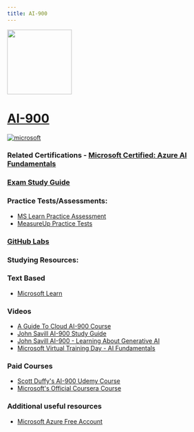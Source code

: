 ```yaml
---
title: AI-900
---
```


<img src="/ai-900.png" width="150" height="150">

# [AI-900](https://learn.microsoft.com/en-us/certifications/exams/ai-900?WT.mc_id=291324)


<a href='https://learn.microsoft.com/en-us/certifications/browse/?type=fundamentals' target="_blank"><img alt='microsoft' src='https://img.shields.io/badge/fundamentals-100000?style=for-the-badge&logo=microsoft&logoColor=white&labelColor=0078D4&color=212221'/></a> 


### Related Certifications - [Microsoft Certified: Azure AI Fundamentals](https://learn.microsoft.com/en-us/certifications/azure-ai-fundamentals?WT.mc_id=291324)

### [Exam Study Guide](https://learn.microsoft.com/credentials/certifications/resources/study-guides/ai-900?WT.mc_id=291324)

### Practice Tests/Assessments:
- [MS Learn Practice Assessment](https://learn.microsoft.com/certifications/exams/ai-900/practice/assessment?assessment-type=practice&assessmentId=26&WT.mc_id=291324)
- [MeasureUp Practice Tests](https://www.measureup.com/microsoft-practice-test-ai-900-microsoft-azure-ai-fundamentals.html#u44)

### [GitHub Labs](https://aka.ms/ai900labs)

### Studying Resources:

### Text Based 
- [Microsoft Learn](https://learn.microsoft.com/en-us/certifications/exams/ai-900?WT.mc_id=291324)
### Videos
- [A Guide To Cloud AI-900 Course](https://www.youtube.com/watch?v=TOZZ0iWdrO0&pp=ygUNYWkgOTAwIGNvdXJzZQ%3D%3D)
- [John Savill AI-900 Study Guide](https://www.youtube.com/watch?v=E9aarWMLJw0&pp=ygUNYWkgOTAwIGNvdXJzZQ%3D%3D)
- [John Savill AI-900 - Learning About Generative AI](https://www.youtube.com/watch?v=Ch6KE7KxHGM)
- [Microsoft Virtual Training Day - AI Fundamentals](https://events.microsoft.com/en-us/allevents/?language=English&clientTimeZone=1&search=Microsoft%20Azure%20Virtual%20Training%20Day:%20AI%20Fundamentals)
### Paid Courses
- [Scott Duffy's AI-900 Udemy Course](https://www.udemy.com/course/ai900-azure/)
- [Microsoft's Official Coursera Course](https://www.coursera.org/specializations/microsoft-azure-ai-900-ai-fundamentals)
### Additional useful resources
- [Microsoft Azure Free Account](https://azure.microsoft.com/en-us/free?WT.mc_id=291324)

